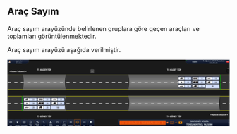 ## **Araç Sayım**

Araç sayım arayüzünde belirlenen gruplara göre geçen araçları ve toplamları görüntülenmektedir.

Araç sayım arayüzü aşağıda verilmiştir.

![image.png](/.attachments/image-7669dfe3-c101-4d63-bfcc-772f7648afb1.png)